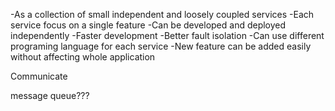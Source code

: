 -As a collection of small independent and loosely coupled services
-Each service focus on a single feature
-Can be developed and deployed independently 
-Faster development
-Better fault isolation
-Can use different programing language for each service
-New feature can be added easily without affecting whole application

Communicate

message queue???


